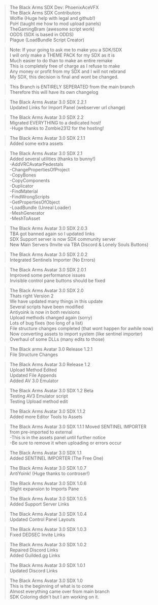 >The Black Arms SDX Dev: PhoenixAceVFX  
>The Black Arms SDX Contributors  
>Wolfie (Huge help with legal and github!)  
>PoH (taught me how to mod upload panels)  
>TheGamingBram (awesome script work)  
>ODDS (SDX is based in ODDS)  
>Plague (LoadBundle Script Creator)  

>Note: If your going to ask me to make you a SDK/SDX  
>I will only make a THEME PACK for my SDX as it is  
>Much easier to do than to make an entire remake  
>This is completely free of charge as I refuse to make  
>Any money or profit from my SDX and I will not rebrand  
>My SDX, this decision is final and wont be changed.  

>This Branch is ENTIRELY SEPERATED from the main branch  
>Therefore this will have its own changelog

>The Black Arms Avatar 3.0 SDX 2.2.1  
>Updated Links for Import Panel (webserver url change)  

>The Black Arms Avatar 3.0 SDX 2.2  
>Migrated EVERYTHING to a dedicated host!  
>-Huge thanks to Zombie2312 for the hosting!  

>The Black Arms Avatar 3.0 SDX 2.1.1  
>Added some extra assets  

>The Black Arms Avatar 3.0 SDX 2.1  
>Added several utilities (thanks to bunny!)  
>-AddVRCAvatarPedestals  
>-ChangePropertiesOfProject  
>-CopyBones  
>-CopyComponents  
>-Duplicator  
>-FindMaterial  
>-FindWrongScripts  
>-GetPropertiesOfObject  
>-LoadBundle (Unreal Loader)  
>-MeshGenerator  
>-MeshToAsset  

>The Black Arms Avatar 3.0 SDX 2.0.3  
>TBA got banned again so I updated links  
>SDX Support server is now SDX community server  
>New Main Servers (Invite via TBA Discord & Lonely Souls Buttons)  

>The Black Arms Avatar 3.0 SDX 2.0.2  
>Integrated Sentinels Importer (No Errors)  

>The Black Arms Avatar 3.0 SDX 2.0.1  
>Improved some performance issues  
>Invisible control pane buttons should be fixed  

>The Black Arms Avatar 3.0 SDX 2.0  
>Thats right Version 2  
>We have updated many things in this update  
>Several scripts have been modified  
>Antiyoink is now in both revisions  
>Upload methods changed again (sorry)  
>Lots of bug fixes (too long of a list)  
>File structure changes completed (that wont happen for awhile now)  
>Now converting assets to import system (like sentinel importer)  
>Overhaul of some DLLs (many edits to those)  

>The Black arms Avatar 3.0 Release 1.2.1  
>File Structure Changes  

>The Black Arms Avatar 3.0 Release 1.2  
>Upload Method Edited  
>Updated File Appends  
>Added AV 3.0 Emulator  


>The Black Arms Avatar 3.0 SDX 1.2 Beta  
>Testing AV3 Emulator script  
>Testing Upload method edit  

>The Black Arms Avatar 3.0 SDX 1.1.2  
>Added more Editor Tools to Assets  

>The Black Arms Avatar 3.0 SDX 1.1.1
>Moved SENTINEL IMPORTER from pre-imported to external  
>-This is in the assets panel until further notice  
>-Be sure to remove it when uploading or errors occur  

>The Black Arms Avatar 3.0 SDX 1.1  
>Added SENTINEL IMPORTER (The Free One)  

>The Black Arms Avatar 3.0 SDX 1.0.7  
>AntiYoink! (Huge thanks to controser!)  

>The Black Arms Avatar 3.0 SDX 1.0.6  
>Slight expansion to Imports Pane

>The Black Arms Avatar 3.0 SDX 1.0.5  
>Added Support Server Links

>The Black Arms Avatar 3.0 SDX 1.0.4  
>Updated Control Panel Layouts

>The Black Arms Avatar 3.0 SDX 1.0.3  
>Fixed DEDSEC Invite Links

>The Black Arms Avatar 3.0 SDX 1.0.2  
>Repaired Discord Links  
>Added Guilded.gg Links

>The Black Arms Avatar 3.0 SDX 1.0.1  
>Updated Discord Links

>The Black Arms Avatar 3.0 SDX 1.0  
>This is the beginning of what is to come  
>Almost everything came over from main branch  
>SDK Coloring didn't but I am working on it.
